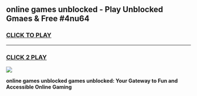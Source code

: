 
## online games unblocked - Play Unblocked Gmaes & Free #4nu64
<h3>
<a href="https://news.freeplayer.one?title=online_games_unblocked&ref=03M">CLICK TO PLAY</a></h3>
<hr>

<h3>
<a href="https://news.freeplayer.one?title=online_games_unblocked&ref=03M">CLICK 2 PLAY</a>
  
</h3>

<a href="https://news.freeplayer.one?title=online_games_unblocked&ref=03M"><img src="https://clearcache.store/games.png"></a>


**online games unblocked games unblocked: Your Gateway to Fun and Accessible Online Gaming**
